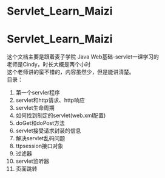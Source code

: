 # Servlet_Learn_Maizi
# Servlet_Learn_Maizi
这个文档主要是跟着麦子学院 Java Web基础-servlet一课学习的</br>
老师是Cindy，时长大概是两个小时</br>
这个老师讲的蛮不错的，内容虽然少，但是能讲清楚。</br>
目录：
<ol>
    <li>第一个servler程序</li>
    <li>servlet和http请求、http响应</li>
    <li>servlet生命周期</li>
    <li>如何找到制定的servlet(web.xml配置)</li>
    <li>doGet和doPost方法</li>
    <li>servlet接受请求封装的信息</li>
    <li>解决servlet乱码问题</li>
    <li>ttpsession接口对象</li>
    <li>过滤器</li>
    <li>servlet监听器</li>
    <li>页面跳转</li>
<ol>
